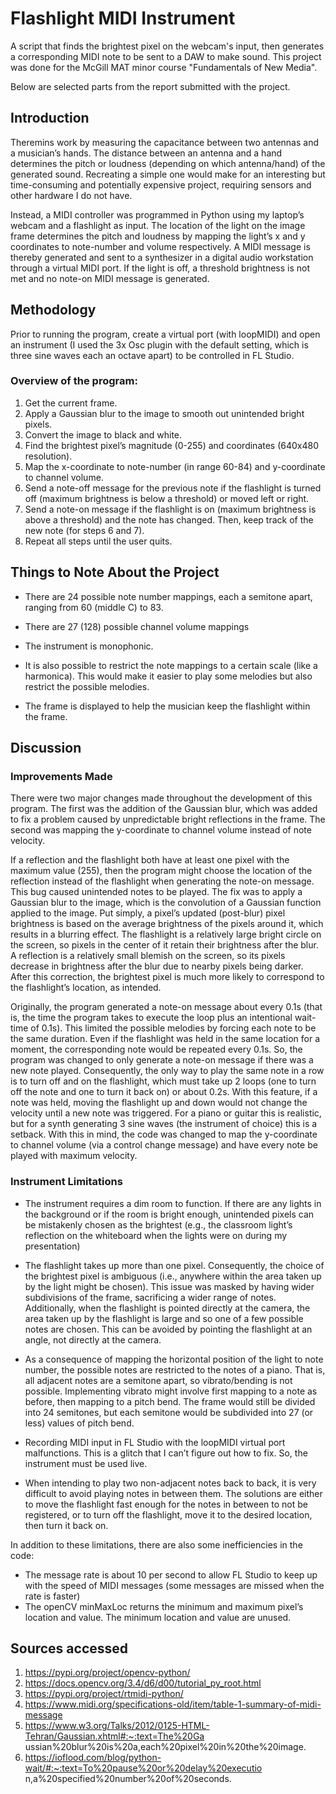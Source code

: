 # Flashlight MIDI Instrument

A script that finds the brightest pixel on the webcam's input, then generates a corresponding MIDI note to be sent to a DAW to make sound.
This project was done for the McGill MAT minor course "Fundamentals of New Media".

Below are selected parts from the report submitted with the project.

## Introduction
Theremins work by measuring the capacitance between two antennas and a musician’s hands. The distance between an antenna and a hand determines the pitch or loudness (depending on which antenna/hand) of the generated sound. Recreating a simple one would make for an interesting but time-consuming and potentially expensive project, requiring sensors and other hardware I do not have.

Instead, a MIDI controller was programmed in Python using my laptop’s webcam and a flashlight as input. The location of the light on the image frame determines the pitch and loudness by mapping the light’s x and y coordinates to note-number and volume respectively. A MIDI message is thereby generated and sent to a synthesizer in a digital audio workstation through a virtual MIDI port. If the light is off, a threshold brightness is not met and no note-on MIDI message is generated.

## Methodology
Prior to running the program, create a virtual port (with loopMIDI) and open an instrument (I used the 3x Osc plugin with the default setting, which is three sine waves each an octave apart) to be controlled in FL Studio.

### Overview of the program:
1. Get the current frame.
2. Apply a Gaussian blur to the image to smooth out unintended bright pixels.
3. Convert the image to black and white.
4. Find the brightest pixel’s magnitude (0-255) and coordinates (640x480 resolution).
5. Map the x-coordinate to note-number (in range 60-84) and y-coordinate to channel
volume.
6. Send a note-off message for the previous note if the flashlight is turned off (maximum
brightness is below a threshold) or moved left or right.
7. Send a note-on message if the flashlight is on (maximum brightness is above a threshold)
and the note has changed. Then, keep track of the new note (for steps 6 and 7).
8. Repeat all steps until the user quits.

## Things to Note About the Project
- There are 24 possible note number mappings, each a semitone apart, ranging from 60
(middle C) to 83.

- There are 27 (128) possible channel volume mappings

- The instrument is monophonic.

- It is also possible to restrict the note mappings to a certain scale (like a harmonica). This
would make it easier to play some melodies but also restrict the possible melodies.

- The frame is displayed to help the musician keep the flashlight within the frame.

## Discussion
### Improvements Made
There were two major changes made throughout the development of this program. 
The first was the addition of the Gaussian blur, which was added to fix a problem caused by unpredictable bright reflections in the frame. 
The second was mapping the y-coordinate to channel volume instead of note velocity.

If a reflection and the flashlight both have at least one pixel with the maximum value (255), then the program might choose the location of the reflection instead of the flashlight when generating the note-on message. 
This bug caused unintended notes to be played. The fix was to apply a Gaussian blur to the image, which is the convolution of a Gaussian function applied to the image. 
Put simply, a pixel’s updated (post-blur) pixel brightness is based on the average brightness of the pixels around it, which results in a blurring effect. The flashlight is a relatively large bright circle on the screen, so pixels in the center of it retain their brightness after the blur. 
A reflection is a relatively small blemish on the screen, so its pixels decrease in brightness after the blur due to nearby pixels being darker. After this correction, the brightest pixel is much more likely to correspond to the flashlight’s location, as intended.

Originally, the program generated a note-on message about every 0.1s (that is, the time the program takes to execute the loop plus an intentional wait-time of 0.1s). This limited the possible melodies by forcing each note to be the same duration. 
Even if the flashlight was held in the same location for a moment, the corresponding note would be repeated every 0.1s. So, the program was changed to only generate a note-on message if there was a new note played. Consequently, the only way to play the same note in a row is to turn off and on the flashlight, which must take up 2 loops (one to turn off the note and one to turn it back on) or about 0.2s. 
With this feature, if a note was held, moving the flashlight up and down would not change the velocity until a new note was triggered. For a piano or guitar this is realistic, but for a synth generating 3 sine waves (the instrument of choice) this is a setback. 
With this in mind, the code was changed to map the y-coordinate to channel volume (via a control change message) and have every note be played with maximum velocity.

### Instrument Limitations
- The instrument requires a dim room to function. If there are any lights in the background or if the room is bright enough, unintended pixels can be mistakenly chosen as the brightest (e.g., the classroom light’s reflection on the whiteboard when the lights were on during my presentation)

- The flashlight takes up more than one pixel. Consequently, the choice of the brightest pixel is ambiguous (i.e., anywhere within the area taken up by the light might be chosen). This issue was masked by having wider subdivisions of the frame, sacrificing a wider range of notes. Additionally, when the flashlight is pointed directly at the camera, the area taken up by the flashlight is large and so one of a few possible notes are chosen. This can be avoided by pointing the flashlight at an angle, not directly at the camera.

- As a consequence of mapping the horizontal position of the light to note number, the possible notes are restricted to the notes of a piano. That is, all adjacent notes are a semitone apart, so vibrato/bending is not possible. Implementing vibrato might involve first mapping to a note as before, then mapping to a pitch bend. The frame would still be divided into 24 semitones, but each semitone would be subdivided into 27 (or less) values of pitch bend.

- Recording MIDI input in FL Studio with the loopMIDI virtual port malfunctions. This is a glitch that I can’t figure out how to fix. So, the instrument must be used live.

- When intending to play two non-adjacent notes back to back, it is very difficult to avoid playing notes in between them. The solutions are either to move the flashlight fast enough for the notes in between to not be registered, or to turn off the flashlight, move it to the desired location, then turn it back on.

In addition to these limitations, there are also some inefficiencies in the code:
- The message rate is about 10 per second to allow FL Studio to keep up with the speed of
MIDI messages (some messages are missed when the rate is faster)
- The openCV minMaxLoc returns the minimum and maximum pixel’s location and value.
The minimum location and value are unused.

## Sources accessed
1. https://pypi.org/project/opencv-python/
2. https://docs.opencv.org/3.4/d6/d00/tutorial_py_root.html
3. https://pypi.org/project/rtmidi-python/
4. https://www.midi.org/specifications-old/item/table-1-summary-of-midi-message
5. https://www.w3.org/Talks/2012/0125-HTML-Tehran/Gaussian.xhtml#:~:text=The%20Ga
ussian%20blur%20is%20a,each%20pixel%20in%20the%20image.
6. https://ioflood.com/blog/python-wait/#:~:text=To%20pause%20or%20delay%20executio
n,a%20specified%20number%20of%20seconds.
